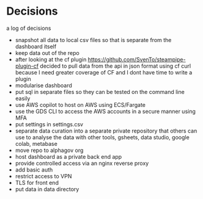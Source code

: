 # Decisions

a log of decisions

- snapshot all data to local csv files so that is separate from the dashboard itself
- keep data out of the repo
- after looking at the cf plugin https://github.com/SvenTo/steampipe-plugin-cf decided to pull data from the api in json format using cf curl because I need greater coverage of CF and I dont have time to write a plugin
- modularise dashboard
- put sql in separate files so they can be tested on the command line easily
- use AWS copilot to host on AWS using ECS/Fargate
- use the GDS CLI to access the AWS accounts in a secure manner using MFA
- put settings in settings.csv
- separate data curation into a separate private repository that others can use to analyse the data with other tools, gsheets, data studio, google colab, metabase
- move repo to alphagov org
- host dashboard as a private back end app
- provide controlled access via an nginx reverse proxy
- add basic auth
- restrict access to VPN
- TLS for front end
- put data in data directory

